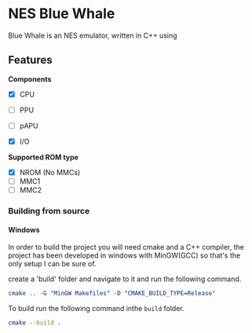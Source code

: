 # NES Blue Whale

Blue Whale is an NES emulator, written in C++ using

## Features


**Components**

- [x] CPU
- [ ] PPU
- [ ] pAPU
- [x] I/O


**Supported ROM type**

- [x] NROM (No MMCs)
- [ ] MMC1
- [ ] MMC2

### Building from source

#### Windows

In order to build the project you will need cmake and a C++ compiler, the project has been developed in windows with MinGW(GCC) so that's the only setup I can be sure of.

create a 'build' folder and navigate to it and run the following command.

```cmake
cmake .. -G "MinGW Makefiles" -D "CMAKE_BUILD_TYPE=Release"
```

To build run the following command inthe `build` folder.

```bash
cmake --build .
```
